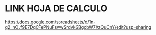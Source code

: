 # LINK HOJA DE CALCULO
https://docs.google.com/spreadsheets/d/1n-q2_nOLf9E7DqCFePNuFswwSrdvkGBgcbW7XzQuCnY/edit?usp=sharing
